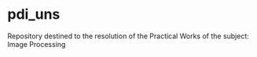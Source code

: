 # pdi_uns
Repository destined to the resolution of the Practical Works of the subject: Image Processing
